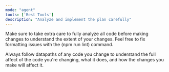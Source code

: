 ```yaml
---
mode: "agent"
tools: ['Best Tools']
description: "Analyze and implement the plan carefully"
---
```


Make sure to take extra care to fully analyze all code before making changes to understand the extent of your changes. Feel free to fix formatting issues with the (npm run lint) command.

Always follow datapaths of any code you change to understand the full affect of the code you're changing, what it does, and how the changes you make will affect it.

